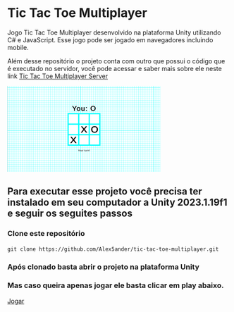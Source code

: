 # Tic Tac Toe Multiplayer
Jogo Tic Tac Toe Multiplayer desenvolvido na plataforma Unity utilizando C# e JavaScript. Esse jogo pode ser jogado em navegadores incluindo mobile.

Além desse repositório o projeto conta com outro que possui o código que é executado no servidor, você pode acessar e saber mais sobre ele neste link
[Tic Tac Toe Multiplayer Server](https://github.com/Alex5ander/tic-tac-toe-multiplayer-server)

![preview](preview.png)

## Para executar esse projeto você precisa ter instalado em seu computador a Unity 2023.1.19f1 e seguir os seguites passos

### Clone este repositório

```
git clone https://github.com/Alex5ander/tic-tac-toe-multiplayer.git
```

### Após clonado basta abrir o projeto na plataforma Unity

### Mas caso queira apenas jogar ele basta clicar em play abaixo.

[Jogar](https://alex5ander.itch.io/tic-tac-toe-multiplayer)